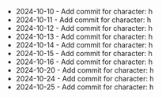 - 2024-10-10 - Add commit for character: h
- 2024-10-11 - Add commit for character: h
- 2024-10-12 - Add commit for character: h
- 2024-10-13 - Add commit for character: h
- 2024-10-14 - Add commit for character: h
- 2024-10-15 - Add commit for character: h
- 2024-10-16 - Add commit for character: h
- 2024-10-20 - Add commit for character: h
- 2024-10-24 - Add commit for character: h
- 2024-10-25 - Add commit for character: h
